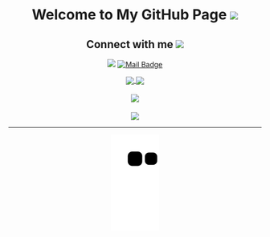 <h1 align="center">
  Welcome to My GitHub Page
  <img src="https://media.giphy.com/media/hvRJCLFzcasrR4ia7z/giphy.gif" width="28">
</h1>

<!--
**zeynep-dmrl/zeynep-dmrl** is a ✨ _special_ ✨ repository because its `README.md` (this file) appears on your GitHub profile.

Here are some ideas to get you started:

- 🔭 I’m currently working on ...
- 🌱 I’m currently learning ...
- 👯 I’m looking to collaborate on ...
- 🤔 I’m looking for help with ...
- 💬 Ask me about ...
- 📫 How to reach me: ...
- 😄 Pronouns: ...
- ⚡ Fun fact: ...
-->
<!--Connect-->
<h2 align="center"> Connect with me <img src='https://raw.githubusercontent.com/ShahriarShafin/ShahriarShafin/main/Assets/handshake.gif' width="20px"> </h2>
<div align="center">

[![](https://img.shields.io/badge/linkedin-%230077B5.svg?&style=for-the-badge&logo=linkedin&logoColor=white)](https://www.linkedin.com/in/zeynep-demirel)
[![Mail Badge](https://img.shields.io/badge/zeynepdemirel081@gmail.com-c14438?style=for-the-badge&logo=Gmail&logoColor=white&link=mailto:zeynepdemirel081@gmail.com)](mailto:zeynepdemirel081@gmail.com)

</div>

<!--Statistics-->
<div align="center">
  <div align="center">
    <a href="https://github.com/zeynep-dmrl/github-profile-views-counter">
        <img align="center" src="https://komarev.com/ghpvc/?username=zeynep-dmrl&color=f75c7e">
    </a>
    <a href="https://github.com/zeynep-dmrl?tab=followers">
        <img align="center"  src="https://img.shields.io/github/followers/zeynep-dmrl?style=flat-square&color=f75c7e">
    </a>
  </div>
  <br>
  <div>
    <img align="center" src="https://github-readme-stats.vercel.app/api?username=zeynep-dmrl&show_icons=true&theme=radical" />
  </div>
  <br>
  <div>
    <img align="center" src="https://github-readme-stats.vercel.app/api/top-langs?username=zeynep-dmrl&show_icons=true&theme=radical&locale=en&layout=compact" />
  </div>
</div>

<hr />
<!--Snake Game-->
<div  align="center"> 
  <img src="https://github.com/zeynep-dmrl/zeynep-dmrl/blob/output/github-contribution-grid-snake.svg" />
</div>
